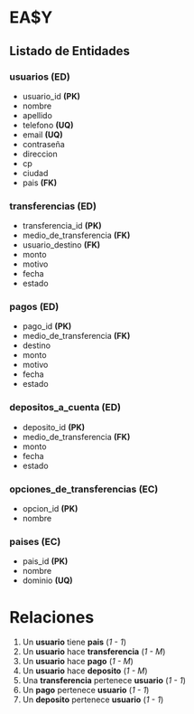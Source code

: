 # EA$Y

## Listado de Entidades

### usuarios **(ED)**

- usuario_id **(PK)**
- nombre
- apellido
- telefono **(UQ)**
- email **(UQ)**
- contraseña
- direccion
- cp
- ciudad
- pais **(FK)**

### transferencias **(ED)**

- transferencia_id **(PK)**
- medio_de_transferencia **(FK)**
- usuario_destino **(FK)**
- monto
- motivo
- fecha
- estado

### pagos **(ED)**

- pago_id **(PK)**
- medio_de_transferencia **(FK)**
- destino
- monto
- motivo
- fecha
- estado

### depositos_a_cuenta **(ED)**

- deposito_id **(PK)**
- medio_de_transferencia **(FK)**
- monto
- fecha
- estado

### opciones_de_transferencias **(EC)**

- opcion_id **(PK)**
- nombre

### paises **(EC)**

- pais_id **(PK)**
- nombre
- dominio **(UQ)**

# Relaciones

1. Un **usuario** tiene **pais** (_1 - 1_)
1. Un **usuario** hace **transferencia** (_1 - M_)
1. Un **usuario** hace **pago** (_1 - M_)
1. Un **usuario** hace **deposito** (_1 - M_)
1. Una **transferencia** pertenece **usuario** (_1 - 1_)
1. Un **pago** pertenece **usuario** (_1 - 1_)
1. Un **deposito** pertenece **usuario** (_1 - 1_)
